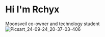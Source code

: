 # Hi I'm Rchyx
Moonsveil co-owner and technology student
![Picsart_24-09-24_20-37-03-406](https://github.com/user-attachments/assets/a4a19996-700a-4913-adb4-2556200cdbc7)
